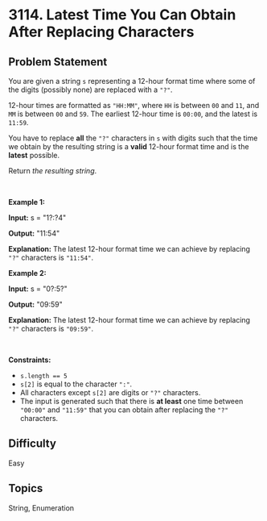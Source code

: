 # 3114. Latest Time You Can Obtain After Replacing Characters

## Problem Statement
<p>You are given a string <code>s</code> representing a 12-hour format time where some of the digits (possibly none) are replaced with a <code>&quot;?&quot;</code>.</p>

<p>12-hour times are formatted as <code>&quot;HH:MM&quot;</code>, where <code>HH</code> is between <code>00</code> and <code>11</code>, and <code>MM</code> is between <code>00</code> and <code>59</code>. The earliest 12-hour time is <code>00:00</code>, and the latest is <code>11:59</code>.</p>

<p>You have to replace <strong>all</strong> the <code>&quot;?&quot;</code> characters in <code>s</code> with digits such that the time we obtain by the resulting string is a <strong>valid</strong> 12-hour format time and is the <strong>latest</strong> possible.</p>

<p>Return <em>the resulting string</em>.</p>

<p>&nbsp;</p>
<p><strong class="example">Example 1:</strong></p>

<div class="example-block">
<p><strong>Input:</strong> <span class="example-io">s = &quot;1?:?4&quot;</span></p>

<p><strong>Output:</strong> <span class="example-io">&quot;11:54&quot;</span></p>

<p><strong>Explanation:</strong> The latest 12-hour format time we can achieve by replacing <code>&quot;?&quot;</code> characters is <code>&quot;11:54&quot;</code>.</p>
</div>

<p><strong class="example">Example 2:</strong></p>

<div class="example-block">
<p><strong>Input:</strong> <span class="example-io">s = &quot;0?:5?&quot;</span></p>

<p><strong>Output:</strong> <span class="example-io">&quot;09:59&quot;</span></p>

<p><strong>Explanation:</strong> The latest 12-hour format time we can achieve by replacing <code>&quot;?&quot;</code> characters is <code>&quot;09:59&quot;</code>.</p>
</div>

<p>&nbsp;</p>
<p><strong>Constraints:</strong></p>

<ul>
	<li><code>s.length == 5</code></li>
	<li><code>s[2]</code> is equal to the character <code>&quot;:&quot;</code>.</li>
	<li>All characters except <code>s[2]</code> are digits or <code>&quot;?&quot;</code> characters.</li>
	<li>The input is generated such that there is <strong>at least</strong> one time between <code>&quot;00:00&quot;</code> and <code>&quot;11:59&quot;</code> that you can obtain after replacing the <code>&quot;?&quot;</code> characters.</li>
</ul>


## Difficulty
Easy

## Topics
String, Enumeration

